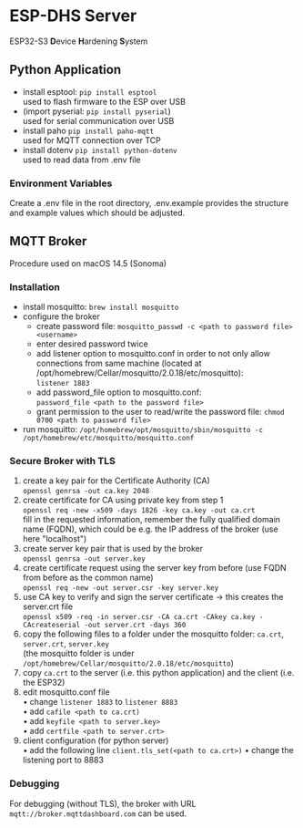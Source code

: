 # ESP-DHS Server

ESP32-S3 **D**evice **H**ardening **S**ystem

## Python Application

- install esptool: `pip install esptool`  
used to flash firmware to the ESP over USB
- (import pyserial: `pip install pyserial`)  
used for serial communication over USB
- install paho `pip install paho-mqtt`  
used for MQTT connection over TCP
- install dotenv `pip install python-dotenv`  
used to read data from .env file

### Environment Variables

Create a .env file in the root directory, .env.example provides the structure and example values which should be adjusted.

## MQTT Broker

Procedure used on macOS 14.5 (Sonoma)

### Installation

- install mosquitto: `brew install mosquitto`
- configure the broker
  - create password file: `mosquitto_passwd -c <path to password file> <username>`
  - enter desired password twice
  - add listener option to mosquitto.conf in order to not only allow connections from same machine (located at /opt/homebrew/Cellar/mosquitto/2.0.18/etc/mosquitto):  
  `listener 1883`
  - add password_file option to mosquitto.conf:  
  `password_file <path to the password file>`
  - grant permission to the user to read/write the password file: `chmod 0700 <path to password file>`
- run mosquitto: `/opt/homebrew/opt/mosquitto/sbin/mosquitto -c /opt/homebrew/etc/mosquitto/mosquitto.conf`

### Secure Broker with TLS

1. create a key pair for the Certificate Authority (CA)  
`openssl genrsa -out ca.key 2048`
2. create certificate for CA using private key from step 1  
`openssl req -new -x509 -days 1826 -key ca.key -out ca.crt`  
fill in the requested information, remember the fully qualified domain name (FQDN), which could be e.g. the IP address of the broker (use here "localhost")
3. create server key pair that is used by the broker  
`openssl genrsa -out server.key`
4. create certificate request using the server key from before (use FQDN from before as the common name)  
`openssl req -new -out server.csr -key server.key`
5. use CA key to verify and sign the server certificate -> this creates the server.crt file  
`openssl x509 -req -in server.csr -CA ca.crt -CAkey ca.key -CAcreateserial -out server.crt -days 360`
6. copy the following files to a folder under the mosquitto folder: `ca.crt`, `server.crt`, `server.key`  
(the mosquitto folder is under `/opt/homebrew/Cellar/mosquitto/2.0.18/etc/mosquitto`)
7. copy `ca.crt` to the server (i.e. this python application) and the client (i.e. the ESP32)
8. edit mosquitto.conf file  
  • change `listener 1883` to `listener 8883`  
  • add `cafile <path to ca.crt)`  
  • add `keyfile <path to server.key>`  
  • add `certfile <path to server.crt>`
9. client configuration (for python server)  
  • add the following line `client.tls_set(<path to ca.crt>)`
  • change the listening port to 8883



### Debugging

For debugging (without TLS), the broker with URL `mqtt://broker.mqttdashboard.com` can be used.